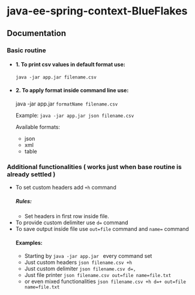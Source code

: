 # java-ee-spring-context-BlueFlakes
## Documentation
### Basic routine
- #### 1. To print csv values in default format use:
    ```java -jar app.jar filename.csv```

- #### 2. To apply format inside command line use:
    java -jar app.jar ```formatName filename.csv```

  Example: ```java -jar app.jar json filename.csv```

  Available formats:
    * json
    * xml
    * table
    
### Additional functionalities ( works just when base routine is already settled )
- To set custom headers add ```+h``` command
    ##### Rules:
    - Set headers in first row inside file.
- To provide custom delimiter use ```d=``` command
- To save output inside file use ```out=file``` command and ```name=``` command
   #### Examples: 
   - Starting by ```java -jar app.jar ``` every command set
   - Just custom headers
    ```json filename.csv +h```
   - Just custom delimiter
    ```json filename.csv d=,```
   - Just file printer
    ```json filename.csv out=file name=file.txt```
   - or even mixed functionalities
    ```json filename.csv +h d=+ out=file name=file.txt```
